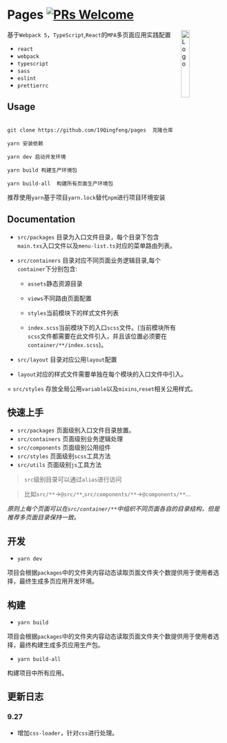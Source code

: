 # Pages [![PRs Welcome](https://img.shields.io/badge/PRs-welcome-green.svg)](https://github.com/19Qingfeng/pages/pulls)

<img alt="Logo" align="right" src="https://i.loli.net/2021/09/23/tsDzlNFJIeZS2Ku.png" width="20%" />

基于`Webpack 5`，`TypeScript`,`React`的`MPA`多页面应用实践配置

- `react`
- `webpack`
- `typescript`
- `sass`
- `eslint`
- `prettierrc`

## Usage

```shell

git clone https://github.com/19Qingfeng/pages  克隆仓库

yarn 安装依赖

yarn dev 启动开发环境

yarn build 构建生产环境包

yarn build-all  构建所有页面生产环境包
```

推荐使用`yarn`基于项目`yarn.lock`替代`npm`进行项目环境安装

## Documentation

- `src/packages` 目录为入口文件目录，每个目录下包含`main.txs`入口文件以及`menu-list.ts`对应的菜单路由列表。
- `src/containers` 目录对应不同页面业务逻辑目录,每个`container`下分别包含:

  - `assets`静态资源目录

  - `views`不同路由页面配置

  - `styles`当前模块下的样式文件列表

  - `index.scss`当前模块下的入口`scss`文件。(当前模块所有`scss`文件都需要在此文件引入，并且该位置必须要在`container/**/index.scss`)。

- `src/layout` 目录对应公用`layout`配置
- `layout`对应的样式文件需要单独在每个模块的入口文件中引入。

= `src/styles` 存放全局公用`variable`以及`mixins`,`reset`相关公用样式。

## 快速上手

- `src/packages` 页面级别入口文件目录放置。
- `src/containers` 页面级别业务逻辑处理
- `src/components` 页面级别公用组件
- `src/styles` 页面级别`scss`工具方法
- `src/utils` 页面级别`js`工具方法

> `src`级别目录可以通过`alias`进行访问

> 比如`src/**`->`@src/**`,`src/components/**`->`@components/**`...

_原则上每个页面可以在`src/container/**`中组织不同页面各自的目录结构，但是推荐多页面目录保持一致。_

## 开发

- `yarn dev`

项目会根据`packages`中的文件夹内容动态读取页面文件夹个数提供用于使用者选择，最终生成多页应用开发环境。

## 构建

- `yarn build`

项目会根据`packages`中的文件夹内容动态读取页面文件夹个数提供用于使用者选择，最终构建生成多页应用生产包。

- `yarn build-all`

构建项目中所有应用。

## 更新日志

### 9.27

- 增加`css-loader`，针对`css`进行处理。
